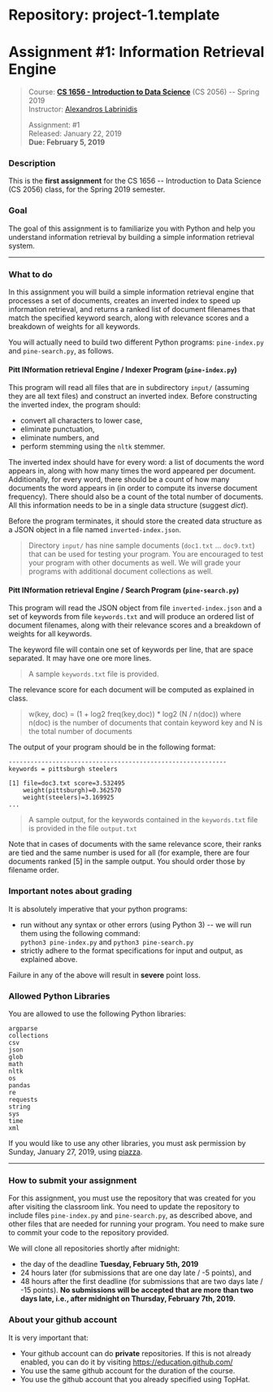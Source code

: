 # Repository: project-1.template
# Assignment #1: Information Retrieval Engine  

> Course: **[CS 1656 - Introduction to Data Science](http://cs1656.org)** (CS 2056) -- Spring 2019   
> Instructor: [Alexandros Labrinidis](http://labrinidis.cs.pitt.edu)  
>
> Assignment: #1  
> Released: January 22, 2019  
> **Due:      February 5, 2019**

### Description
This is the **first assignment** for the CS 1656 -- Introduction to Data Science (CS 2056) class, for the Spring 2019 semester.

### Goal
The goal of this assignment is to familiarize you with Python and help you understand information retrieval by building a simple information retrieval system.

---

### What to do
In this assignment you will build a simple information retrieval engine that processes a set of documents, creates an inverted index to speed up information retrieval, and returns a ranked list of document filenames that match the specified keyword search, along with relevance scores and a breakdown of weights for all keywords.

You will actually need to build two different Python programs: `pine-index.py` and `pine-search.py`, as follows.

#### Pitt INformation retrieval Engine / Indexer Program (`pine-index.py`)
This program will read all files that are in subdirectory `input/` (assuming they are all text files) and construct an inverted index. Before constructing the inverted index, the program should:
* convert all characters to lower case,  
* eliminate punctuation,  
* eliminate numbers, and  
* perform stemming using the `nltk` stemmer.  

The inverted index should have for every word: a list of documents the word appears in, along with how many times the word appeared per document. Additionally, for every word, there should be a count of how many documents the word appears in (in order to compute its inverse document frequency). There should also be a count of the total number of documents. All this information needs to be in a single data structure (suggest *dict*).

Before the program terminates, it should store the created data structure as a JSON object in a file named `inverted-index.json`.

> Directory `input/` has nine sample documents (`doc1.txt` ... `doc9.txt`) that can be used for testing your program. You are encouraged to test your program with other documents as well. We will grade your programs with additional document collections as well.
>

#### Pitt INformation retrieval Engine / Search Program (`pine-search.py`)
This program will read the JSON object from file `inverted-index.json` and a set of keywords from file `keywords.txt` and will produce an ordered list of document filenames, along with their relevance scores and a breakdown of weights for all keywords.

The keyword file will contain one set of keywords per line, that are space separated. It may have one ore more lines.
> A sample `keywords.txt` file is provided.
>

The relevance score for each document will be computed as explained in class.
> w(key, doc) = (1 + log2 freq(key,doc)) * log2 (N / n(doc))
> where n(doc) is the number of documents that contain keyword key and N is the total number of documents
>

The output of your program should be in the following format:

```
------------------------------------------------------------
keywords = pittsburgh steelers

[1] file=doc3.txt score=3.532495
    weight(pittsburgh)=0.362570
    weight(steelers)=3.169925
...
```
> A sample output, for the keywords contained in the `keywords.txt` file is provided in the file `output.txt`
>  

Note that in cases of documents with the same relevance score, their ranks are tied and the same number is used for all (for example, there are four documents ranked [5] in the sample output. You should order those by filename order.

### Important notes about grading
It is absolutely imperative that your python programs:  
* run without any syntax or other errors (using Python 3) -- we will run them using the following command:  
`python3 pine-index.py`  and
`python3 pine-search.py`
* strictly adhere to the format specifications for input and output, as explained above.     

Failure in any of the above will result in **severe** point loss.


### Allowed Python Libraries
You are allowed to use the following Python libraries:
```
argparse
collections
csv
json
glob
math
nltk
os
pandas
re
requests
string
sys
time
xml
```
If you would like to use any other libraries, you must ask permission by Sunday, January 27, 2019, using [piazza](http://cs1656.org).

---

### How to submit your assignment
For this assignment, you must use the repository that was created for you after visiting the classroom link. You need to update the repository to include files `pine-index.py` and `pine-search.py`, as described above, and other files that are needed for running your program. You need to make sure to commit your code to the repository provided.

We will clone all repositories shortly after midnight:  
* the day of the deadline **Tuesday, February 5th, 2019**
* 24 hours later (for submissions that are one day late / -5 points), and  
* 48 hours after the first deadline (for submissions that are two days late / -15 points).
**No submissions will be accepted that are more than two days late, i.e., after midnight on Thursday, February 7th, 2019.**

### About your github account
It is very important that:  
* Your github account can do **private** repositories. If this is not already enabled, you can do it by visiting <https://education.github.com/>  
* You use the same github account for the duration of the course.  
* You use the github account that you already specified using TopHat.    

